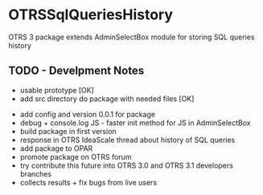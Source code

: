 OTRSSqlQueriesHistory
=====

OTRS 3 package extends AdminSelectBox module for storing SQL queries history


TODO - Develpment Notes
-----
 + usable prototype [OK]
 + add src directory do package with needed files [OK]
 * add config and version 0.0.1 for package
 * debug + console.log JS - faster init method for JS in AdminSelectBox
 * build package in first version
 * response in OTRS IdeaScale thread about history of SQL queries
 * add package to OPAR
 * promote package on OTRS forum
 * try contribute this future into OTRS 3.0 and OTRS 3.1 developers branches
 * collects results + fix bugs from live users

